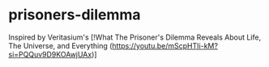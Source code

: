 # prisoners-dilemma
Inspired by Veritasium's [!What The Prisoner's Dilemma Reveals About Life, The Universe, and Everything
(https://youtu.be/mScpHTIi-kM?si=PQQuv9D9KOAwjUAx)]
